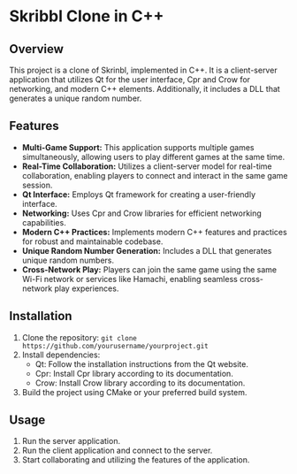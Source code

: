 # Skribbl Clone in C++

## Overview
This project is a clone of Skrinbl, implemented in C++. It is a client-server application that utilizes Qt for the user interface, Cpr and Crow for networking, and modern C++ elements. Additionally, it includes a DLL that generates a unique random number.

## Features
- **Multi-Game Support:** This application supports multiple games simultaneously, allowing users to play different games at the same time.
- **Real-Time Collaboration:** Utilizes a client-server model for real-time collaboration, enabling players to connect and interact in the same game session.
- **Qt Interface:** Employs Qt framework for creating a user-friendly interface.
- **Networking:** Uses Cpr and Crow libraries for efficient networking capabilities.
- **Modern C++ Practices:** Implements modern C++ features and practices for robust and maintainable codebase.
- **Unique Random Number Generation:** Includes a DLL that generates unique random numbers.
- **Cross-Network Play:** Players can join the same game using the same Wi-Fi network or services like Hamachi, enabling seamless cross-network play experiences.
  
## Installation
1. Clone the repository: `git clone https://github.com/yourusername/yourproject.git`
2. Install dependencies:
   - Qt: Follow the installation instructions from the Qt website.
   - Cpr: Install Cpr library according to its documentation.
   - Crow: Install Crow library according to its documentation.
3. Build the project using CMake or your preferred build system.

## Usage
1. Run the server application.
2. Run the client application and connect to the server.
3. Start collaborating and utilizing the features of the application.
